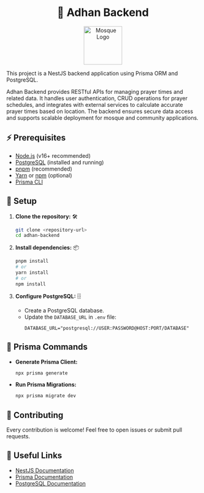 
<div align="center">
  <h1>🕌 Adhan Backend</h1>
  <img src="https://em-content.zobj.net/source/microsoft-teams/363/mosque_1f54c.png" alt="Mosque Logo" width="100" />
</div>

This project is a NestJS backend application using Prisma ORM and PostgreSQL.

Adhan Backend provides RESTful APIs for managing prayer times and related data. It handles user authentication, CRUD operations for prayer schedules, and integrates with external services to calculate accurate prayer times based on location. The backend ensures secure data access and supports scalable deployment for mosque and community applications.


## ⚡ Prerequisites

- [Node.js](https://nodejs.org/) (v16+ recommended)
- [PostgreSQL](https://www.postgresql.org/) (installed and running)
- [pnpm](https://pnpm.io/) (recommended)
- [Yarn](https://yarnpkg.com/) or [npm](https://www.npmjs.com/) (optional)
- [Prisma CLI](https://www.prisma.io/docs/getting-started)


## 🚀 Setup

1. **Clone the repository:** 🛠️
    ```bash
    git clone <repository-url>
    cd adhan-backend
    ```

2. **Install dependencies:** 📦
    ```bash
    pnpm install
    # or
    yarn install
    # or
    npm install
    ```

3. **Configure PostgreSQL:** 🗄️
    - Create a PostgreSQL database.
    - Update the `DATABASE_URL` in `.env` file:
      ```
      DATABASE_URL="postgresql://USER:PASSWORD@HOST:PORT/DATABASE"
      ```


## 🧩 Prisma Commands

- **Generate Prisma Client:**
  ```bash
  npx prisma generate
  ```

- **Run Prisma Migrations:**
  ```bash
  npx prisma migrate dev
  ```


## 🤝 Contributing

Every contribution is welcome! Feel free to open issues or submit pull requests.


## 🔗 Useful Links

- [NestJS Documentation](https://docs.nestjs.com/)
- [Prisma Documentation](https://www.prisma.io/docs/)
- [PostgreSQL Documentation](https://www.postgresql.org/docs/)
